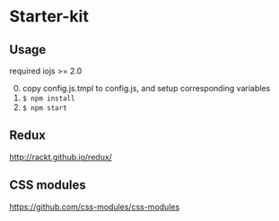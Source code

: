 # Starter-kit

## Usage
required iojs >= 2.0

0. copy config.js.tmpl to config.js, and setup corresponding variables
1. `$ npm install`
2. `$ npm start`

## Redux
http://rackt.github.io/redux/

## CSS modules
https://github.com/css-modules/css-modules
